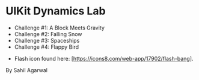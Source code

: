 # UIKit Dynamics Lab

- Challenge #1: A Block Meets Gravity
- Challenge #2: Falling Snow
- Challenge #3: Spaceships
- Challenge #4: Flappy Bird

* Flash icon found here: [https://icons8.com/web-app/17902/flash-bang].

By Sahil Agarwal
